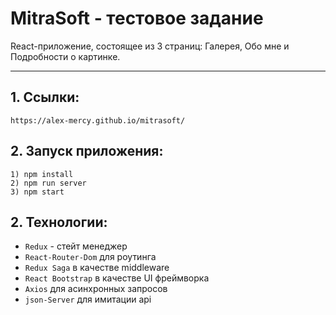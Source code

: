 # MitraSoft - тестовое задание
React-приложение, состоящее из 3 страниц: Галерея, Обо мне и Подробности о картинке.
____

## 1. Ссылки:
```
https://alex-mercy.github.io/mitrasoft/
```
## 2. Запуск приложения:
```
1) npm install
2) npm run server
3) npm start
```
## 2. Технологии:
* ```Redux``` - стейт менеджер
* ```React-Router-Dom``` для роутинга
*  ```Redux Saga``` в качестве middleware
*  ```React Bootstrap``` в качестве UI фреймворка
* ```Axios``` для асинхронных запросов
* ```json-Server``` для имитации api
